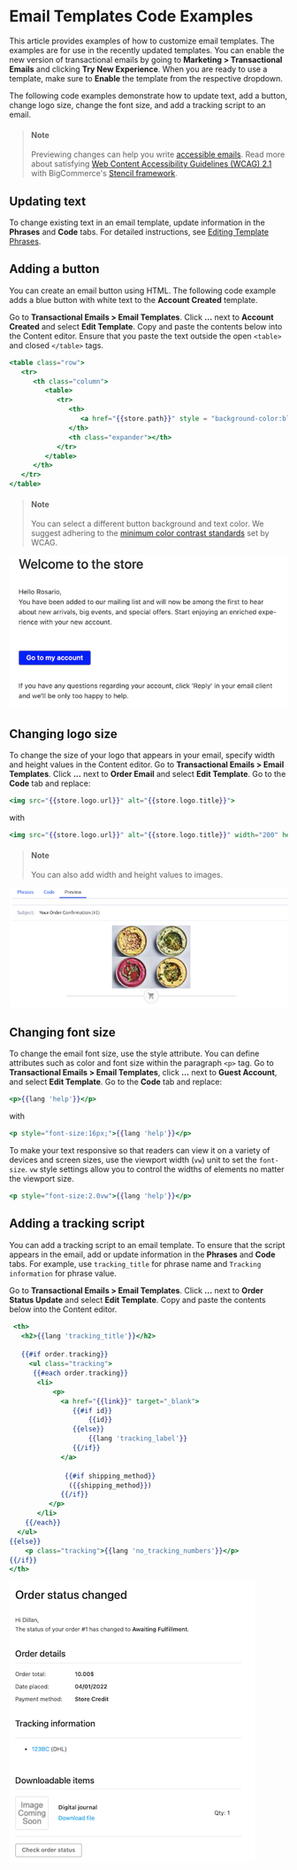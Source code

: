 # Email Templates Code Examples

This article provides examples of how to customize email templates. The examples are for use in the recently updated templates. You can enable the new version of transactional emails by going to **Marketing > Transactional Emails** and clicking **Try New Experience**. When you are ready to use a template, make sure to **Enable** the template from the respective dropdown. 

The following code examples demonstrate how to update text, add a button, change logo size, change the font size, and add a tracking script to an email.

<!-- theme: info -->
> #### Note
> Previewing changes can help you write [accessible emails](https://www.w3.org/WAI/tips/writing/). Read more about satisfying [Web Content Accessibility Guidelines (WCAG) 2.1](https://www.w3.org/TR/WCAG21/#guidelines) with BigCommerce's [Stencil framework](/stencil-docs/accessibility/WCAG-compliance-levels).
  
## Updating text
To change existing text in an email template, update information in the **Phrases** and **Code** tabs. For detailed instructions, see [Editing Template Phrases](https://support.bigcommerce.com/s/article/Customizing-Emails?language=en_US#phrases). 


## Adding a button

You can create an email button using HTML. The following code example adds a blue button with white text to the **Account Created** template.

Go to **Transactional Emails > Email Templates**. Click **...** next to **Account Created** and select **Edit Template**. Copy and paste the contents below into the Content editor. Ensure that you paste the text outside the open `<table>` and closed `</table>` tags. 
  
```handlebars title="Add an email button" lineNumbers
<table class="row">
   <tr>
      <th class="column">
         <table>
            <tr>
               <th>
                  <a href="{{store.path}}" style = "background-color:blue; color:white" class="sign-in">{{lang 'sign_in'}}</a>
               </th>
               <th class="expander"></th>
            </tr>
         </table>
      </th>
   </tr>
</table>
```

<!-- theme: info -->
> #### Note
> You can select a different button background and text color. We suggest adhering to the [minimum color contrast standards](https://webaim.org/articles/contrast/) set by WCAG. 
 

![Add button](https://raw.githubusercontent.com/bigcommerce/dev-docs/master/assets/images/email-templates-add-button.png "Button with white text on a blue background")

## Changing logo size

To change the size of your logo that appears in your email, specify width and height values in the Content editor. Go to **Transactional Emails > Email Templates**. Click **...** next to **Order Email** and select **Edit Template**. Go to the **Code** tab and replace: 

```handlebars title="Default logo size"
<img src="{{store.logo.url}}" alt="{{store.logo.title}}">
```
with
```handlebars title="Custom logo size"
<img src="{{store.logo.url}}" alt="{{store.logo.title}}" width="200" height="200">
```

<!-- theme: info -->
> #### Note
> You can also add width and height values to images.
 
  
![Change logo size](https://raw.githubusercontent.com/bigcommerce/dev-docs/master/assets/images/email-templates-change-logo-size.png "Change logo size")

## Changing font size
  
To change the email font size, use the style attribute. You can define attributes such as color and font size within the paragraph `<p>` tag. Go to **Transactional Emails > Email Templates**, click **...** next to **Guest Account**, and select **Edit Template**. Go to the **Code** tab and replace: 
  
```handlebars title="Default font size"
<p>{{lang 'help'}}</p>
```
with 

```handlebars title="Custom font size in pixels"
<p style="font-size:16px;">{{lang 'help'}}</p>
```
To make your text responsive so that readers can view it on a variety of devices and screen sizes, use the viewport width (`vw`) unit to set the `font-size`. `vw` style settings allow you to control the widths of elements no matter the viewport size. 
  
```handlebars title="Custom font size in pixels using viewport width"
<p style="font-size:2.0vw">{{lang 'help'}}</p>
```
## Adding a tracking script

You can add a tracking script to an email template. To ensure that the script appears in the email, add or update information in the **Phrases** and **Code** tabs. For example, use `tracking_title` for phrase name and `Tracking information` for phrase value. 

Go to **Transactional Emails > Email Templates**. Click **...** next to **Order Status Update** and select **Edit Template**. Copy and paste the contents below into the Content editor. 
  
```handlebars title="Add a tracking script" lineNumbers
 <th>
   <h2>{{lang 'tracking_title'}}</h2>

   {{#if order.tracking}}
     <ul class="tracking">
      {{#each order.tracking}}
       <li>
           <p>
             <a href="{{link}}" target="_blank">
                {{#if id}}
                    {{id}}
                {{else}}
                    {{lang 'tracking_label'}}
                {{/if}}
             </a>

              {{#if shipping_method}}
               ({{shipping_method}})
             {{/if}}
          </p>
       </li>
    {{/each}}
  </ul>
{{else}}
    <p class="tracking">{{lang 'no_tracking_numbers'}}</p>
{{/if}}
</th>
```
![Add tracking email](https://raw.githubusercontent.com/bigcommerce/dev-docs/master/assets/images/email-templates-add-template.png "Adding template")

